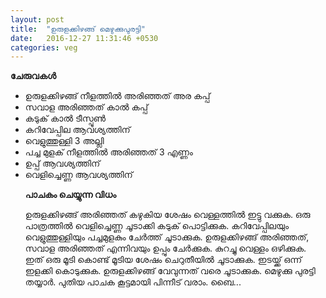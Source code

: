 ```yaml
---
layout: post
title:  "ഉരുളക്കിഴങ്ങ് മെഴുക്കുപുരട്ടി"
date:   2016-12-27 11:31:46 +0530
categories: veg
---
```


**ചേരുവകൾ**

<ul>
<li>ഉരുളക്കിഴങ്ങ് നീളത്തിൽ അരിഞ്ഞത് അര കപ്പ്</li> 
<li>സവാള അരിഞ്ഞത് കാൽ കപ്പ്</li>
<li>കടുക് കാൽ ടീസ്പൂൺ</li>
<li>കറിവേപ്പില ആവശ്യത്തിന്</li> 
<li>വെളുത്തുള്ളി 3 അല്ലി </li>
<li>പച്ച മുളക് നീളത്തിൽ അരിഞ്ഞത് 3 എണ്ണം </li>
<li>ഉപ്പ് ആവശ്യത്തിന് </li>
<li>വെളിച്ചെണ്ണ ആവശ്യത്തിന് </li>


**പാചകം ചെയ്യുന്ന വിധം** 

ഉരുളക്കിഴങ്ങ് അരിഞ്ഞത് കഴുകിയ ശേഷം വെള്ളത്തിൽ ഇട്ടു വക്കുക. ഒരു പാത്രത്തിൽ വെളിച്ചെണ്ണ ചൂടാക്കി കടുക് പൊട്ടിക്കുക. കറിവേപ്പിലയും വെളുത്തുള്ളിയും പച്ചമുളകും ചേർത്ത് ചൂടാക്കുക. ഉരുളക്കിഴങ്ങ് അരിഞ്ഞത്, സവാള അരിഞ്ഞത് എന്നിവയും ഉപ്പും ചേർക്കുക. കുറച്ചു വെള്ളം ഒഴിക്കുക. ഇത് ഒരു മൂടി കൊണ്ട് മൂടിയ ശേഷം ചെറുതീയിൽ ചൂടാക്കുക. ഇടയ്ക്ക് ഒന്ന് ഇളക്കി കൊടുക്കുക. ഉരുളക്കിഴങ്ങ് വേവുന്നത് വരെ ചൂടാക്കുക. മെഴുക്കു പുരട്ടി തയ്യാർ. പുതിയ പാചക കൂട്ടമായി പിന്നീട് വരാം. ബൈ...
